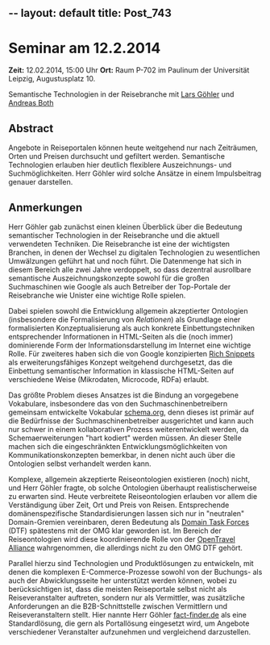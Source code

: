 --
layout: default
title: Post_743
---


# Seminar am 12.2.2014

<strong>Zeit:</strong> 12.02.2014, 15:00 Uhr
<strong>Ort:</strong> Raum P-702 im Paulinum der Universität Leipzig, Augustusplatz 10.

Semantische Technologien in der Reisebranche mit <a href="http://www.trainerauskunft.de/trainer.php?name=lgoehler">Lars Göhler</a> und <a href="http://foresee.unister.de/organisation-team">Andreas Both</a>
<h2>Abstract</h2>
Angebote in Reiseportalen können heute weitgehend nur nach Zeiträumen, Orten und Preisen durchsucht und gefiltert werden. Semantische Technologien erlauben hier deutlich flexiblere Auszeichnungs- und Suchmöglichkeiten. Herr Göhler wird solche Ansätze in einem Impulsbeitrag genauer darstellen.
<h2>Anmerkungen</h2>
Herr Göhler gab zunächst einen kleinen Überblick über die Bedeutung semantischer Technologien in der Reisebranche und die aktuell verwendeten Techniken. Die Reisebranche ist eine der wichtigsten Branchen, in denen der Wechsel zu digitalen Technologien zu wesentlichen Umwälzungen geführt hat und noch führt. Die Datenmenge hat sich in diesem Bereich alle zwei Jahre verdoppelt, so dass dezentral ausrollbare semantische Auszeichnungskonzepte sowohl für die großen Suchmaschinen wie Google als auch Betreiber der Top-Portale der Reisebranche wie Unister eine wichtige Rolle spielen.

Dabei spielen sowohl die Entwicklung allgemein akzeptierter Ontologien (insbesondere die Formalisierung von <em>Relationen</em>) als Grundlage einer formalisierten Konzeptualisierung als auch konkrete Einbettungstechniken entsprechender Informationen in HTML-Seiten als die (noch immer) dominierende Form der Informationsdarstellung im Internet eine wichtige Rolle. Für zweiteres haben sich die von Google konzipierten <a href="https://support.google.com/webmasters/answer/99170?hl=de">Rich Snippets</a> als erweiterungsfähiges Konzept weitgehend durchgesetzt, das die Einbettung semantischer Information in klassische HTML-Seiten auf verschiedene Weise (Mikrodaten, Microcode, RDFa) erlaubt.

Das größte Problem dieses Ansatzes ist die Bindung an vorgegebene Vokabulare, insbesondere das von den Suchmaschinenbetreibern gemeinsam entwickelte Vokabular <a href="http://schema.org/">schema.org</a>, denn dieses ist primär auf die Bedürfnisse der Suchmaschinenbetreiber ausgerichtet und kann auch nur schwer in einem kollaborativen Prozess weiterentwickelt werden, da Schemaerweiterungen "hart kodiert" werden müssen. An dieser Stelle machen sich die eingeschränkten Entwicklungsmöglichkeiten von Kommunikationskonzepten bemerkbar, in denen nicht auch über die Ontologien selbst verhandelt werden kann.

Komplexe, allgemein akzeptierte Reiseontologien existieren (noch) nicht, und Herr Göhler fragte, ob solche Ontologien überhaupt realistischerweise zu erwarten sind. Heute verbreitete Reiseontologien erlauben vor allem die Verständigung über Zeit, Ort und Preis von Reisen. Entsprechende domänenspezifische Standardisierungen lassen sich nur in "neutralen" Domain-Gremien vereinbaren, deren Bedeutung als <a href="http://www.omg.org/news/about/omg_technology_plenary.htm">Domain Task Forces</a> (DTF) spätestens mit der OMG klar geworden ist. Im Bereich der Reiseontologien wird diese koordinierende Rolle von der <a href="http://www.opentravel.org">OpenTravel Alliance</a> wahrgenommen, die allerdings nicht zu den OMG DTF gehört.

Parallel hierzu sind Technologien und Produktlösungen zu entwickeln, mit denen die komplexen E-Commerce-Prozesse sowohl von der Buchungs- als auch der Abwicklungsseite her unterstützt werden können, wobei zu berücksichtigen ist, dass die meisten Reiseportale selbst nicht als Reiseveranstalter auftreten, sondern nur als Vermittler, was zusätzliche Anforderungen an die B2B-Schnittstelle zwischen Vermittlern und Reiseveranstaltern stellt. Hier nannte Herr Göhler <a href="http://www.fact-finder.de/">fact-finder.de</a> als eine Standardlösung, die gern als Portallösung eingesetzt wird, um Angebote verschiedener Veranstalter aufzunehmen und vergleichend darzustellen.

&nbsp;

